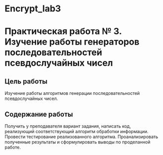 # Encrypt_lab3




Практическая работа № 3. Изучение работы генераторов последовательностей псевдослучайных чисел
=========
Цель работы
---------
Изучение работы алгоритмов генерации последовательностей псевдослучайных чисел.

Содержание работы
---------
Получить у преподавателя вариант задания, написать код, реализующий соответствующий алгоритм обработки информации. Провести тестирование реализованного алгоритма. Проанализировать полученные результаты и сформулировать выводы по проделанной работе.
